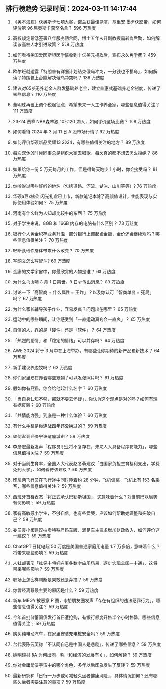 
## 排行榜趋势 记录时间：2024-03-11 14:17:44
  
  1. 《奥本海默》获奥斯卡七项大奖，诺兰获最佳导演、基里安·墨菲获影帝，如何评价第 96 届奥斯卡获奖名单？ 596 万热度
    
  2. 高校规定最低签署八年服务期合同，博士五年未升副教授需转岗后勤，如何解读该高校人才引进政策？ 528 万热度
    
  3. 如何看待美国爱因斯坦医学院收到十亿美元捐款后，宣布永久免学费？ 459 万热度
    
  4. 欧尔班就透露「特朗普有详细计划结束俄乌冲突，一分钱也不援乌」，如何解读？特朗普上台能解决俄乌冲突吗？ 136 万热度
    
  5. 建议对65岁无养老金人群发基础养老金，建立普惠式基础养老金制度，传递了哪些信息？ 116 万热度
    
  6. 董明珠再谈上调个税起征点，希望未来一人工作养全家，哪些信息值得关注？ 111 万热度
    
  7. 23-24 赛季 NBA森林狼 109:120 湖人，如何评价这场比赛？ 108 万热度
    
  8. 如何看待 2024 年 3 月 11 日 A 股市场行情？ 92 万热度
    
  9. 如何评价华硕新品灵耀13 2024，有哪些值得关注的地方？ 89 万热度
    
  10. 每次双休的时候同事总是组织大家去唱歌，每次真的都不想去怎么拒绝？ 86 万热度
    
  11. 如果给你一份 5 万元每月的工作，但是得每天跑步 1 小时，你会接受吗？ 81 万热度
    
  12. 你听说过哪些好听的地名（包括道路、河流、湖泊、山川等等）? 76 万热度
    
  13. 华硕a豆x橘朵 闪光礼盒已上市，新款笔记本除了高颜值设计，性能表现与实际使用体验如何？ 75 万热度
    
  14. 河南有什么鲜为人知却比较牛的东西？ 75 万热度
    
  15. 对于学生来说，8GB 和 16GB 内存的电脑有什么区别？ 73 万热度
    
  16. 银行个人黄金积存业务升温，部分银行上调起点金额，金价还会继续涨吗？哪些信息值得关注？ 70 万热度
    
  17. 轻断食给你身体带来什么改变？ 70 万热度
    
  18. 写网文怎么写智斗? 69 万热度
    
  19. 金庸的文学宇宙中，你最欣赏的人物是谁？ 68 万热度
    
  20. 为什么鸟山明 3 月 1 日离世，8 日才传出消息？ 68 万热度
    
  21. 讨论一下「高智商 + 什么属性 = 王炸」？以及你认可「智商单出 = 死局」吗？ 67 万热度
    
  22. 为什么家长辅导孩子作业，容易发疯？问题出在哪里？ 65 万热度
    
  23. 运动中的哪些瞬间，让你感受到「一直运动真的会一直爽」？ 65 万热度
    
  24. 自信的人，靠的是「硬件」还是「软件」？ 64 万热度
    
  25. 「热烈的爱情」和「稳定的情绪」可以并存吗？ 64 万热度
    
  26. AWE 2024 将于 3 月中在上海举办，有哪些让你期待的新产品和新技术？ 64 万热度
    
  27. 新手建议养边牧吗？ 63 万热度
    
  28. 你们家里现在养着哪些宠物？可以发张照片吗？ 61 万热度
    
  29. 假如你有只猫，你会给他起什么名字？ 60 万热度
    
  30. 「当自身认知不够，那就不要去怀疑」，你认为这个观点是对的吗？如何有理有据反驳？ 60 万热度
    
  31. 「共情能力强」到底是一种什么体验？ 60 万热度
    
  32. 有什么手机是你连战四年还没换过的？ 59 万热度
    
  33. 如何客观评价宁波这座城市？ 59 万热度
    
  34. 李彦宏最新发声「程序员职业将不复存在，未来人人具备程序员能力」，哪些信息值得关注？ 59 万热度
    
  35. 对于当前生育率，全国人大代表赵冬苓建议「由国家负担生育福利支出，学费免到大学」，如何看待该建议？ 59 万热度
    
  36. 印尼两飞行员在飞行途中同时睡着约 28 分钟，飞机偏离，飞机上有 153 名乘客，哪些信息值得关注？ 59 万热度
    
  37. 西班牙首相表态「将正式承认巴勒斯坦国」，这意味着什么？对当前巴以局势有何影响？ 59 万热度
    
  38. 家有高敏感小学生，不够自信，也有些爱哭，应该如何帮助她调整和突破自己？ 59 万热度
    
  39. 委员袁小彬建议拍卖特殊号码车牌，满足车主需求增加财政收入，如何评价这一建议？ 59 万热度
    
  40. ChatGPT 日耗电超 50 万度是美国普通家庭用电量 1.7 万多倍，意味着什么？将带来哪些影响？ 59 万热度
    
  41. 人社部表示「社保卡将拥有更多数字应用场景，逐步实现全国一卡通」，这将带来哪些影响？ 59 万热度
    
  42. 职场上怎么样判断是果敢还是莽撞？ 59 万热度
    
  43. 你曾经离职最主要的原因是什么？ 59 万热度
    
  44. 新车 MEGA 被恶意 P 图，李想朋友圈发声「存在有组织的违法犯罪行为」，哪些信息值得关注？ 59 万热度
    
  45. 今年首批储蓄国债发行首日遭抢购，有银行额度开售半个小时售罄，哪些信息值得关注？ 59 万热度
    
  46. 购买纯电动汽车，在家里安装充电桩安全吗？ 59 万热度
    
  47. 台代表陈云英称「不认同自己是中国人是悲剧」，传递了哪些信息？ 59 万热度
    
  48. 姚明谈村 BA 为何出圈，称「和经济的发展有关」，如何解读？ 59 万热度
    
  49. 你对金庸武侠宇宙中的哪个角色，多年以后印象发生了反转？ 59 万热度
    
  50. 最新研究称「日行一万步或可减轻久坐者健康风险」，具体情况如何？还有哪些久坐者需要注意的事项？ 59 万热度
    